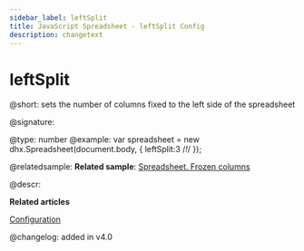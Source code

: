 ```yaml
---
sidebar_label: leftSplit
title: JavaScript Spreadsheet - leftSplit Config
description: changetext
---
```


# leftSplit

@short: sets the number of columns fixed to the left side of the spreadsheet

@signature:

@type: number
@example:
var spreadsheet = new dhx.Spreadsheet(document.body, {
    leftSplit:3 /*!*/
});

@relatedsample:
**Related sample**: [Spreadsheet. Frozen columns](https://snippet.dhtmlx.com/iazmc27w)

@descr:

**Related articles**

[Configuration](configuration.md#frozen-columns)

@changelog: added in v4.0
